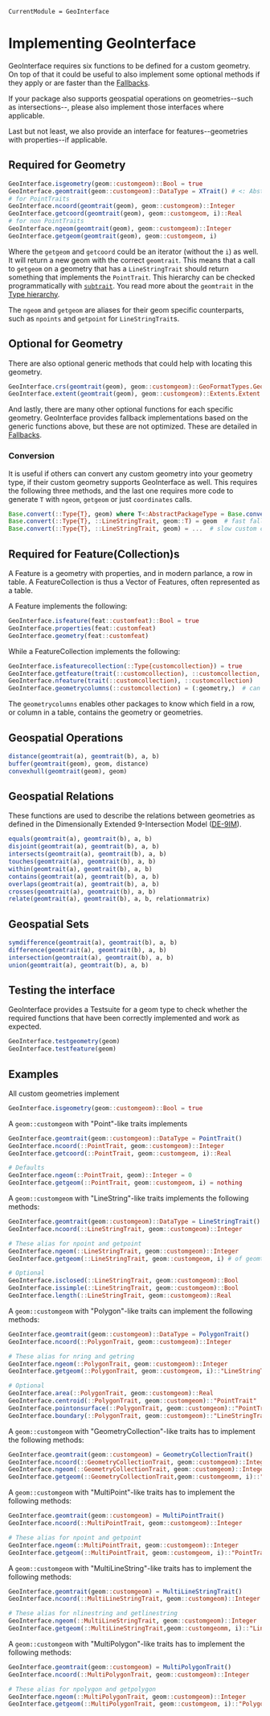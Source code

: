 ```@meta
CurrentModule = GeoInterface
```

# Implementing GeoInterface
GeoInterface requires six functions to be defined for a custom geometry. On top of that
it could be useful to also implement some optional methods if they apply or are faster than the [Fallbacks](@ref).

If your package also supports geospatial operations on geometries--such as intersections--, please
also implement those interfaces where applicable.

Last but not least, we also provide an interface for features--geometries with properties--if applicable.

## Required for Geometry

```julia
GeoInterface.isgeometry(geom::customgeom)::Bool = true
GeoInterface.geomtrait(geom::customgeom)::DataType = XTrait() # <: AbstractGeometryTrait
# for PointTraits
GeoInterface.ncoord(geomtrait(geom), geom::customgeom)::Integer
GeoInterface.getcoord(geomtrait(geom), geom::customgeom, i)::Real
# for non PointTraits
GeoInterface.ngeom(geomtrait(geom), geom::customgeom)::Integer
GeoInterface.getgeom(geomtrait(geom), geom::customgeom, i)
```
Where the `getgeom` and `getcoord` could be an iterator (without the `i`) as well. It will return a new geom with the correct `geomtrait`.
This means that a call to `getgeom` on a geometry that has a `LineStringTrait` should return something that implements the `PointTrait`. This hierarchy can be checked programmatically with [`subtrait`](@ref). You read more about the `geomtrait` in the [Type hierarchy](@ref).

The `ngeom` and `getgeom` are aliases for their geom specific counterparts, such as `npoints` and `getpoint` for `LineStringTrait`s.


## Optional for Geometry

There are also optional generic methods that could help with locating this geometry.
```julia
GeoInterface.crs(geomtrait(geom), geom::customgeom)::GeoFormatTypes.GeoFormat
GeoInterface.extent(geomtrait(geom), geom::customgeom)::Extents.Extent
```

And lastly, there are many other optional functions for each specific geometry. GeoInterface provides fallback implementations based on the generic functions above, but these are not optimized. These are detailed in [Fallbacks](@ref).

### Conversion
It is useful if others can convert any custom geometry into your
geometry type, if their custom geometry supports GeoInterface as well.
This requires the following three methods, and the last one requires more code to generate `T` with `ngeom`, `getgeom` or just `coordinates` calls.

```julia
Base.convert(::Type{T}, geom) where T<:AbstractPackageType = Base.convert(T, geomtrait(geom), geom)
Base.convert(::Type{T}, ::LineStringTrait, geom::T) = geom  # fast fallthrough without conversion
Base.convert(::Type{T}, ::LineStringTrait, geom) = ...  # slow custom conversion based on ngeom and getgeom
```

## Required for Feature(Collection)s
A Feature is a geometry with properties, and in modern parlance, a row in table.
A FeatureCollection is thus a Vector of Features, often represented as a table.

A Feature implements the following:
```julia
GeoInterface.isfeature(feat::customfeat)::Bool = true
GeoInterface.properties(feat::customfeat)
GeoInterface.geometry(feat::customfeat)
```

While a FeatureCollection implements the following:
```julia
GeoInterface.isfeaturecollection(::Type{customcollection}) = true
GeoInterface.getfeature(trait(::customcollection), ::customcollection, i)
GeoInterface.nfeature(trait(::customcollection), ::customcollection)
GeoInterface.geometrycolumns(::customcollection) = (:geometry,)  # can be multiple!
```

The `geometrycolumns` enables other packages to know which field in a row, or column in a table, contains the geometry or geometries.

## Geospatial Operations
```julia
distance(geomtrait(a), geomtrait(b), a, b)
buffer(geomtrait(geom), geom, distance)
convexhull(geomtrait(geom), geom)
```

## Geospatial Relations
These functions are used to describe the relations between geometries as defined in the Dimensionally Extended 9-Intersection Model ([DE-9IM](https://en.wikipedia.org/wiki/DE-9IM)).

```julia
equals(geomtrait(a), geomtrait(b), a, b)
disjoint(geomtrait(a), geomtrait(b), a, b)
intersects(geomtrait(a), geomtrait(b), a, b)
touches(geomtrait(a), geomtrait(b), a, b)
within(geomtrait(a), geomtrait(b), a, b)
contains(geomtrait(a), geomtrait(b), a, b)
overlaps(geomtrait(a), geomtrait(b), a, b)
crosses(geomtrait(a), geomtrait(b), a, b)
relate(geomtrait(a), geomtrait(b), a, b, relationmatrix)
```

## Geospatial Sets
```julia
symdifference(geomtrait(a), geomtrait(b), a, b)
difference(geomtrait(a), geomtrait(b), a, b)
intersection(geomtrait(a), geomtrait(b), a, b)
union(geomtrait(a), geomtrait(b), a, b)
```

## Testing the interface
GeoInterface provides a Testsuite for a geom type to check whether the required functions that have been correctly implemented and work as expected.

```julia
GeoInterface.testgeometry(geom)
GeoInterface.testfeature(geom)
```

## Examples

All custom geometries implement
```julia
GeoInterface.isgeometry(geom::customgeom)::Bool = true
```

A `geom::customgeom` with "Point"-like traits implements
```julia
GeoInterface.geomtrait(geom::customgeom)::DataType = PointTrait()
GeoInterface.ncoord(::PointTrait, geom::customgeom)::Integer
GeoInterface.getcoord(::PointTrait, geom::customgeom, i)::Real

# Defaults
GeoInterface.ngeom(::PointTrait, geom)::Integer = 0
GeoInterface.getgeom(::PointTrait, geom::customgeom, i) = nothing
```

A `geom::customgeom` with "LineString"-like traits implements the following methods:
```julia
GeoInterface.geomtrait(geom::customgeom)::DataType = LineStringTrait()
GeoInterface.ncoord(::LineStringTrait, geom::customgeom)::Integer

# These alias for npoint and getpoint
GeoInterface.ngeom(::LineStringTrait, geom::customgeom)::Integer
GeoInterface.getgeom(::LineStringTrait, geom::customgeom, i) # of geomtrait Point

# Optional
GeoInterface.isclosed(::LineStringTrait, geom::customgeom)::Bool
GeoInterface.issimple(::LineStringTrait, geom::customgeom)::Bool
GeoInterface.length(::LineStringTrait, geom::customgeom)::Real
```
A `geom::customgeom` with "Polygon"-like traits can implement the following methods:
```julia
GeoInterface.geomtrait(geom::customgeom)::DataType = PolygonTrait()
GeoInterface.ncoord(::PolygonTrait, geom::customgeom)::Integer

# These alias for nring and getring
GeoInterface.ngeom(::PolygonTrait, geom::customgeom)::Integer
GeoInterface.getgeom(::PolygonTrait, geom::customgeom, i)::"LineStringTrait"

# Optional
GeoInterface.area(::PolygonTrait, geom::customgeom)::Real
GeoInterface.centroid(::PolygonTrait, geom::customgeom)::"PointTrait"
GeoInterface.pointonsurface(::PolygonTrait, geom::customgeom)::"PointTrait"
GeoInterface.boundary(::PolygonTrait, geom::customgeom)::"LineStringTrait"
```

A `geom::customgeom` with "GeometryCollection"-like traits has to implement the following methods:
```julia
GeoInterface.geomtrait(geom::customgeom) = GeometryCollectionTrait()
GeoInterface.ncoord(::GeometryCollectionTrait, geom::customgeom)::Integer
GeoInterface.ngeom(::GeometryCollectionTrait, geom::customgeom)::Integer
GeoInterface.getgeom(::GeometryCollectionTrait,geom::customgeomm, i)::"GeometryTrait"
```

A `geom::customgeom` with "MultiPoint"-like traits has to implement the following methods:
```julia
GeoInterface.geomtrait(geom::customgeom) = MultiPointTrait()
GeoInterface.ncoord(::MultiPointTrait, geom::customgeom)::Integer

# These alias for npoint and getpoint
GeoInterface.ngeom(::MultiPointTrait, geom::customgeom)::Integer
GeoInterface.getgeom(::MultiPointTrait, geom::customgeom, i)::"PointTrait"
```

A `geom::customgeom` with "MultiLineString"-like traits has to implement the following methods:
```julia
GeoInterface.geomtrait(geom::customgeom) = MultiLineStringTrait()
GeoInterface.ncoord(::MultiLineStringTrait, geom::customgeom)::Integer

# These alias for nlinestring and getlinestring
GeoInterface.ngeom(::MultiLineStringTrait, geom::customgeom)::Integer
GeoInterface.getgeom(::MultiLineStringTrait,geom::customgeomm, i)::"LineStringTrait"
```

A `geom::customgeom` with "MultiPolygon"-like traits has to implement the following methods:
```julia
GeoInterface.geomtrait(geom::customgeom) = MultiPolygonTrait()
GeoInterface.ncoord(::MultiPolygonTrait, geom::customgeom)::Integer

# These alias for npolygon and getpolygon
GeoInterface.ngeom(::MultiPolygonTrait, geom::customgeom)::Integer
GeoInterface.getgeom(::MultiPolygonTrait, geom::customgeom, i)::"PolygonTrait"
```
